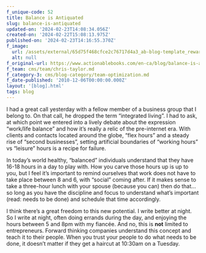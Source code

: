 ```yaml
---
f_unique-code: 52
title: Balance is Antiquated
slug: balance-is-antiquated
updated-on: '2024-02-23T14:08:34.056Z'
created-on: '2024-02-22T15:08:13.975Z'
published-on: '2024-02-23T14:16:55.370Z'
f_image:
  url: /assets/external/65d75f468cfce2c76717d4a3_ab-blog-template_reward.jpeg
  alt: null
f_original-url: https://www.actionablebooks.com/en-ca/blog/balance-is-antiquated/
f_team: cms/team/chris-taylor.md
f_category-3: cms/blog-category/team-optimization.md
f_date-published: '2010-12-06T00:00:00.000Z'
layout: '[blog].html'
tags: blog
---
```


I had a great call yesterday with a fellow member of a business group that I belong to. On that call, he dropped the term “integrated living”. I had to ask, at which point we entered into a lively debate about the expression “work/life balance” and how it’s really a relic of the pre-internet era. With clients and contacts located around the globe, “flex hours” and a steady rise of “second businesses”, setting artificial boundaries of “working hours” vs “leisure” hours is a recipe for failure.

In today’s world healthy, “balanced” individuals understand that they have 16-18 hours in a day to play with. How you carve those hours up is up to you, but I feel it’s important to remind ourselves that work does not have to take place between 8 and 6, with “social” coming after. If it makes sense to take a three-hour lunch with your spouse (because you can) then do that… so long as you have the discipline and focus to understand what’s important (read: needs to be done) and schedule that time accordingly.

I think there’s a great freedom to this new potential. I write better at night. So I write at night, often doing errands during the day, and enjoying the hours between 5 and 8pm with my fiancée. And no, this is **not** limited to entrepreneurs. Forward thinking companies understand this concept and teach it to their people. When you trust your people to do what needs to be done, it doesn’t matter if they get a haircut at 10:30am on a Tuesday.
